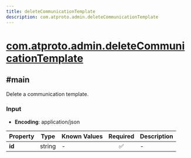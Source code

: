```yaml
---
title: deleteCommunicationTemplate
description: com.atproto.admin.deleteCommunicationTemplate
---
```


# [com.atproto.admin.deleteCommunicationTemplate](https://github.com/myConsciousness/atproto.dart/blob/main/lexicons/com/atproto/admin/deleteCommunicationTemplate.json)

## #main

Delete a communication template.

### Input

- **Encoding**: application/json

| Property | Type | Known Values | Required | Description |
| --- | --- | --- | :---: | --- |
| **id** | string | - | ✅ | - |
